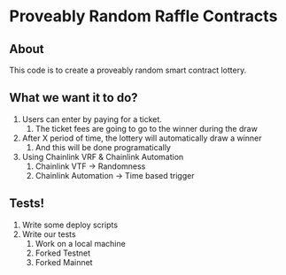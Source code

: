 # Proveably Random Raffle Contracts

## About

This code is to create a proveably random smart contract lottery.

## What we want it to do?

1. Users can enter by paying for a ticket.
   1. The ticket fees are going to go to the winner during the draw
2. After X period of time, the lottery will automatically draw a winner
   1. And this will be done programatically
3. Using Chainlink VRF & Chainlink Automation
   1. Chainlink VTF -> Randomness
   2. Chainlink Automation -> Time based trigger

## Tests!

1. Write some deploy scripts
2. Write our tests
   1. Work on a local machine
   2. Forked Testnet
   3. Forked Mainnet
